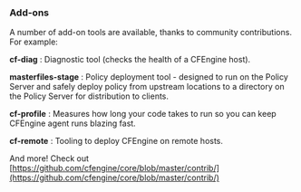 ### Add-ons

A number of add-on tools are available, thanks to community contributions. For example:

**cf-diag**
: Diagnostic tool (checks the health of a CFEngine host).

**masterfiles-stage**
: Policy deployment tool - designed to run on the Policy Server and safely deploy policy from upstream locations to a directory on the Policy Server for distribution to clients.

**cf-profile**
: Measures how long your code takes to run so you can keep CFEngine agent runs blazing fast.

**cf-remote**
: Tooling to deploy CFEngine on remote hosts.

And more! Check out [https://github.com/cfengine/core/blob/master/contrib/](https://github.com/cfengine/core/blob/master/contrib/)

